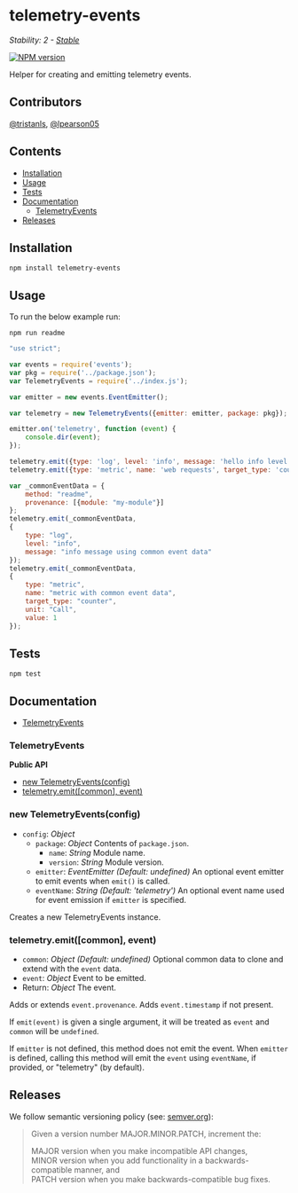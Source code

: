 # telemetry-events

_Stability: 2 - [Stable](https://github.com/tristanls/stability-index#stability-2---stable)_

[![NPM version](https://badge.fury.io/js/telemetry-events.png)](http://npmjs.org/package/telemetry-events)

Helper for creating and emitting telemetry events.

## Contributors

[@tristanls](https://github.com/tristanls), [@lpearson05](https://github.com/lpearson05)

## Contents

  * [Installation](#installation)
  * [Usage](#usage)
  * [Tests](#tests)
  * [Documentation](#documentation)
    * [TelemetryEvents](#telemetryevents)
  * [Releases](#releases)

## Installation

    npm install telemetry-events

## Usage

To run the below example run:

    npm run readme

```javascript
"use strict";

var events = require('events');
var pkg = require('../package.json');
var TelemetryEvents = require('../index.js');

var emitter = new events.EventEmitter();

var telemetry = new TelemetryEvents({emitter: emitter, package: pkg});

emitter.on('telemetry', function (event) {
    console.dir(event);
});

telemetry.emit({type: 'log', level: 'info', message: 'hello info level'});
telemetry.emit({type: 'metric', name: 'web requests', target_type: 'counter', unit: 'Req', value: 1});

var _commonEventData = {
    method: "readme",
    provenance: [{module: "my-module"}]
};
telemetry.emit(_commonEventData,
{
    type: "log",
    level: "info",
    message: "info message using common event data"
});
telemetry.emit(_commonEventData,
{
    type: "metric",
    name: "metric with common event data",
    target_type: "counter",
    unit: "Call",
    value: 1
});

```

## Tests

    npm test

## Documentation

  * [TelemetryEvents](#telemetryevents)

### TelemetryEvents

**Public API**

  * [new TelemetryEvents(config)](#new-telemetryeventsconfig)
  * [telemetry.emit(\[common\], event)](#telemetryemitcommon-event)

### new TelemetryEvents(config)

  * `config`: _Object_
    * `package`: _Object_ Contents of `package.json`.
      * `name`: _String_ Module name.
      * `version`: _String_ Module version.
    * `emitter`: _EventEmitter_ _(Default: undefined)_ An optional event emitter to emit events when `emit()` is called.
    * `eventName`: _String_ _(Default: 'telemetry')_ An optional event name used for event emission if `emitter` is specified.

Creates a new TelemetryEvents instance.

### telemetry.emit([common], event)

  * `common`: _Object_ _(Default: undefined)_ Optional common data to clone and extend with the `event` data.
  * `event`: _Object_ Event to be emitted.
  * Return: _Object_ The event.

Adds or extends `event.provenance`. Adds `event.timestamp` if not present.

If `emit(event)` is given a single argument, it will be treated as `event` and `common` will be `undefined`.

If `emitter` is not defined, this method does not emit the event. When `emitter` is defined, calling this method will emit the `event` using `eventName`, if provided, or "telemetry" (by default).

## Releases

We follow semantic versioning policy (see: [semver.org](http://semver.org/)):

> Given a version number MAJOR.MINOR.PATCH, increment the:
>
>MAJOR version when you make incompatible API changes,<br/>
>MINOR version when you add functionality in a backwards-compatible manner, and<br/>
>PATCH version when you make backwards-compatible bug fixes.
